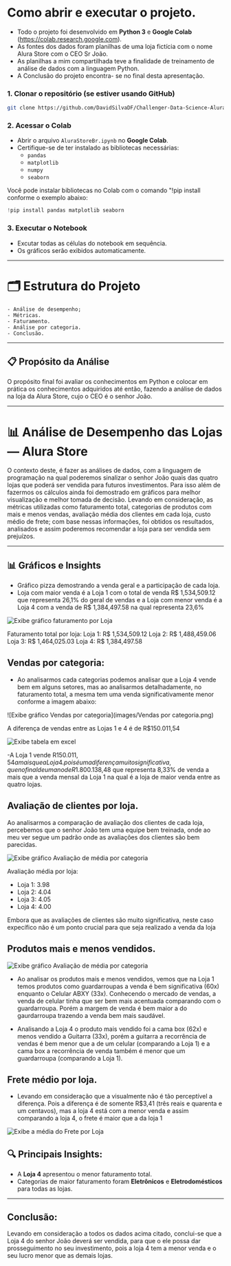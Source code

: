 #  Como abrir e executar o projeto.

- Todo o projeto foi desenvolvido em **Python 3** e **Google Colab** (https://colab.research.google.com).
- As fontes dos dados foram planilhas de uma loja fictícia com o nome Alura Store com o CEO Sr João.
- As planilhas a mim compartilhada teve a finalidade de treinamento de análise de dados com a linguagem Python.
- A Conclusão do projeto encontra- se no final desta apresentação.


### 1. Clonar o repositório (se estiver usando GitHub)
```bash
git clone https://github.com/DavidSilvaDF/Challenger-Data-Science-AluraStore
```
### 2. Acessar o Colab
- Abrir o arquivo `AluraStoreBr.ipynb` no **Google Colab**. 
- Certifique-se de ter instalado as bibliotecas necessárias:
  - `pandas`
  - `matplotlib`
  - `numpy`
  - `seaborn` 

Você pode instalar bibliotecas no Colab com o comando "!pip install conforme o exemplo abaixo:
```python
!pip install pandas matplotlib seaborn
```

### 3. Executar o Notebook
- Excutar todas as células do notebook em sequência.
- Os gráficos serão exibidos automaticamente.

---

# 🗂️ Estrutura do Projeto

	- Análise de desempenho;
	- Métricas.
	- Faturamento.
	- Análise por categoria.
	- Conclusão.

---

## 📋 Propósito da Análise
O propósito final foi avaliar os conhecimentos em Python e colocar em prática os conhecimentos adquiridos até então, fazendo a análise de dados na loja da Alura Store, cujo o CEO é o senhor João.

---

# 📊 Análise de Desempenho das Lojas — Alura Store

O contexto deste, é fazer as análises de dados, com a linguagem de programação na qual poderemos sinalizar o senhor João quais das quatro lojas que poderá ser vendida para futuros investimentos. Para isso além de fazermos os cálculos ainda foi demostrado em gráficos para melhor visualização e melhor tomada de decisão. 
Levando em consideração, as métricas utilizadas como faturamento total, categorias de produtos com mais e menos vendas, avaliação média dos clientes em cada loja, custo médio de frete; com base nessas informações, foi obtidos os resultados, analisados e assim poderemos recomendar a loja para ser vendida sem prejuízos.

---

## 📊 Gráficos e Insights

- Gráfico pizza demostrando a venda geral e a participação de cada loja. 
- Loja com maior venda é a Loja 1 com o total de venda R$ 1,534,509.12 que representa 26,1% do geral de vendas e a Loja com menor venda é a Loja 4 com a venda de R$ 1,384,497.58 na qual representa 23,6% 


![Exibe gráfico faturamento por Loja](images/faturamento_loja.png)

Faturamento total por loja:
Loja 1: R$ 1,534,509.12
Loja 2: R$ 1,488,459.06
Loja 3: R$ 1,464,025.03
Loja 4: R$ 1,384,497.58

## Vendas por categoria:

- Ao analisarmos cada categorias podemos analisar que a Loja 4 vende bem em alguns setores, mas ao analisarmos detalhadamente, no faturamento total, a mesma tem uma venda significativamente menor conforme a imagem abaixo:


![Exibe gráfico Vendas por categoria](images/Vendas por categoria.png)

A diferença de vendas entre as Lojas 1 e 4 é de R$150.011,54 

![Exibe tabela em excel](images/Tabela_excel_vendas.png) 

-A Loja 1 vende R$150.011,54 a mais que a Loja 4. pois é uma diferença muito significativa, que no final de um ano de R$1.800.138,48 que representa 8,33% de venda a mais que a venda mensal da Loja 1 na qual é a loja de maior venda entre as quatro lojas.


## Avaliação de clientes por loja.


Ao analisarmos a comparação de avaliação dos clientes de cada loja, percebemos que o senhor João tem uma equipe bem treinada, onde ao meu ver segue um padrão onde as avaliações dos clientes são bem parecidas.


![Exibe gráfico Avaliação de média por categoria](images/Avaliacao_media_loja.png)

Avaliação média por loja:
- Loja 1: 3.98
- Loja 2: 4.04
- Loja 3: 4.05
- Loja 4: 4.00

Embora que as avaliações de clientes são muito significativa, neste caso expecífico não é um ponto crucial para que seja realizado a venda da loja

## Produtos mais e menos vendidos.

![Exibe gráfico Avaliação de média por categoria](images/produtos_mais_e_menos_vendidos.png)

- Ao analisar os produtos mais e menos vendidos, vemos que na Loja 1 temos produtos como guardarroupas a venda é bem significativa (60x) enquanto o Celular ABXY (33x). Conhecendo o mercado de vendas, a venda de celular tinha que ser bem mais acentuada comparando com o guardarroupa. Porém a margem de venda é bem maior a do gaurdarroupa trazendo a venda bem mais saudável.

- Analisando a Loja 4 o produto mais vendido foi a cama box (62x) e menos vendido a Guitarra (33x), porém a guitarra a recorrência de vendas é bem menor que a de um celular (comparando a Loja 1) e a cama box a recorrência de venda também é menor que um guardarroupa (comparando a Loja 1).


## Frete médio por loja.


- Levando em consideração que a visualmente não é tão perceptível a diferença. Pois a diferença é de somente R$3,41 (três reais e quarenta e um centavos), mas a loja 4 está com a menor venda e assim comparando a loja 4, o frete é maior que a da loja 1 

![Exibe a média do Frete por Loja](images/frete_medio_loja.png)


## 🔍 **Principais Insights**:

- A **Loja 4** apresentou o menor faturamento total.
- Categorias de maior faturamento foram **Eletrônicos** e **Eletrodomésticos** para todas as lojas.

---

##  Conclusão:

Levando em consideração a todos os dados acima citado, conclui-se que a Loja 4 do senhor João deverá ser vendida, para que o ele possa dar prosseguimento no seu investimento, pois a loja 4 tem a menor venda e o seu lucro menor que as demais lojas.